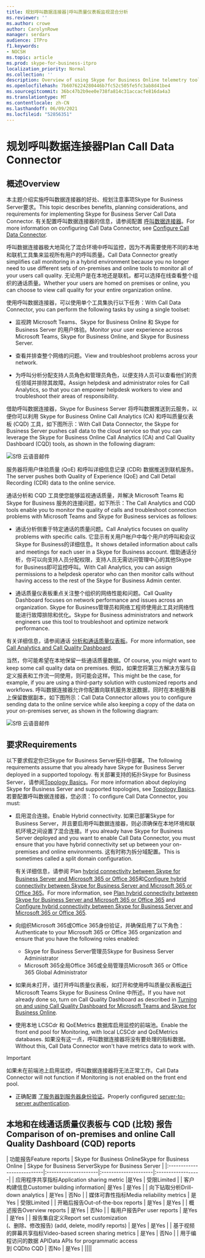 ```yaml
---
title: 规划呼叫数据连接器|呼叫质量仪表板监视混合分析
ms.reviewer: ''
ms.author: crowe
author: CarolynRowe
manager: serdars
audience: ITPro
f1.keywords:
- NOCSH
ms.topic: article
ms.prod: skype-for-business-itpro
localization_priority: Normal
ms.collection: ''
description: Overview of using Skype for Business Online telemetry tools to monitor an on-premises implementation in a hybrid scenario.
ms.openlocfilehash: 7b6076224280446b7fc52c505fe5fc3ab8d41be4
ms.sourcegitcommit: 36bc47b2b9ee0e738fa814c31accacfe816da4a3
ms.translationtype: MT
ms.contentlocale: zh-CN
ms.lasthandoff: 06/09/2021
ms.locfileid: "52856351"
---
```

# <a name="plan-call-data-connector"></a><span data-ttu-id="be227-103">规划呼叫数据连接器</span><span class="sxs-lookup"><span data-stu-id="be227-103">Plan Call Data Connector</span></span>

## <a name="overview"></a><span data-ttu-id="be227-104">概述</span><span class="sxs-lookup"><span data-stu-id="be227-104">Overview</span></span>

<span data-ttu-id="be227-105">本主题介绍实施呼叫数据连接器的好处、规划注意事项Skype for Business Server要求。</span><span class="sxs-lookup"><span data-stu-id="be227-105">This topic describes benefits, planning considerations, and requirements for implementing Skype for Business Server Call Data Connector.</span></span> <span data-ttu-id="be227-106">有关配置呼叫数据连接器的信息，请参阅配置 [呼叫数据连接器](configure-call-data-connector.md)。</span><span class="sxs-lookup"><span data-stu-id="be227-106">For more information on configuring Call Data Connector, see [Configure Call Data Connector](configure-call-data-connector.md).</span></span>


<span data-ttu-id="be227-107">呼叫数据连接器极大地简化了混合环境中呼叫监控，因为不再需要使用不同的本地和联机工具集来监视所有用户的呼叫质量。</span><span class="sxs-lookup"><span data-stu-id="be227-107">Call Data Connector greatly simplifies call monitoring in a hybrid environment because you no longer need to use different sets of on-premises and online tools to monitor all of your users call quality.</span></span> <span data-ttu-id="be227-108">无论用户是在本地还是联机，都可以选择在线查看整个组织的通话质量。</span><span class="sxs-lookup"><span data-stu-id="be227-108">Whether your users are homed on premises or online, you can choose to view call quality for your entire organization online.</span></span>

<span data-ttu-id="be227-109">使用呼叫数据连接器，可以使用单个工具集执行以下任务：</span><span class="sxs-lookup"><span data-stu-id="be227-109">With Call Data Connector, you can perform the following tasks by using a single toolset:</span></span>

- <span data-ttu-id="be227-110">监视跨 Microsoft Teams、Skype for Business Online 和 Skype for Business Server 的用户体验。</span><span class="sxs-lookup"><span data-stu-id="be227-110">Monitor your user experience across Microsoft Teams, Skype for Business Online, and Skype for Business Server.</span></span>

- <span data-ttu-id="be227-111">查看并排查整个网络的问题。</span><span class="sxs-lookup"><span data-stu-id="be227-111">View and troubleshoot problems across your network.</span></span>

- <span data-ttu-id="be227-112">为呼叫分析分配支持人员角色和管理员角色，以便支持人员可以查看他们的责任领域并排除其故障。</span><span class="sxs-lookup"><span data-stu-id="be227-112">Assign helpdesk and administrator roles for Call Analytics, so that you can empower helpdesk workers to view and troubleshoot their areas of responsibility.</span></span>

<span data-ttu-id="be227-113">借助呼叫数据连接器，Skype for Business Server 将呼叫数据推送到云服务，以便你可以利用 Skype for Business Online Call Analytics (CA) 和呼叫质量仪表板 (CQD) 工具，如下图所示：</span><span class="sxs-lookup"><span data-stu-id="be227-113">With Call Data Connector, the Skype for Business Server pushes call data to the cloud service so that you can leverage the Skype for Business Online Call Analytics (CA) and Call Quality Dashboard (CQD) tools, as shown in the following diagram:</span></span>

![SfB 云语音邮件](../../sfbserver2019/media/call-data-connector-plan-1.png)

<span data-ttu-id="be227-115">服务器将用户体验质量 (QoE) 和呼叫详细信息记录 (CDR) 数据推送到联机服务。</span><span class="sxs-lookup"><span data-stu-id="be227-115">The server pushes both Quality of Experience (QoE) and Call Detail Recording (CDR) data to the online service.</span></span>

<span data-ttu-id="be227-116">通话分析和 CQD 工具使您能够监视通话质量，并解决 Microsoft Teams 和 Skype for Business 服务的连接问题，如下所示：</span><span class="sxs-lookup"><span data-stu-id="be227-116">The Call Analytics and CQD tools enable you to monitor the quality of calls and troubleshoot connection problems with Microsoft Teams and Skype for Business services as follows:</span></span>

- <span data-ttu-id="be227-117">通话分析侧重于特定通话的质量问题。</span><span class="sxs-lookup"><span data-stu-id="be227-117">Call Analytics focuses on quality problems with specific calls.</span></span> <span data-ttu-id="be227-118">它显示有关用户帐户中每个用户的呼叫和会议Skype for Business的详细信息。</span><span class="sxs-lookup"><span data-stu-id="be227-118">It shows detailed information about calls and meetings for each user in a Skype for Business account.</span></span>  <span data-ttu-id="be227-119">借助通话分析，你可以向支持人员分配权限，支持人员无需访问管理中心的其他Skype for Business即可监控呼叫。</span><span class="sxs-lookup"><span data-stu-id="be227-119">With Call Analytics, you can assign permissions to a helpdesk operator who can then monitor calls without having access to the rest of the Skype for Business Admin center.</span></span>

- <span data-ttu-id="be227-120">通话质量仪表板重点关注整个组织的网络性能和问题。</span><span class="sxs-lookup"><span data-stu-id="be227-120">Call Quality Dashboard focuses on network performance and issues across an organization.</span></span> <span data-ttu-id="be227-121">Skype for Business管理员和网络工程师使用此工具对网络性能进行故障排除和优化。</span><span class="sxs-lookup"><span data-stu-id="be227-121">Skype for Business administrators and network engineers use this tool to troubleshoot and optimize network performance.</span></span>

<span data-ttu-id="be227-122">有关详细信息，请参阅通话 [分析和通话质量仪表板](/SkypeForBusiness/using-call-quality-in-your-organization/difference-between-call-analytics-and-call-quality-dashboard)。</span><span class="sxs-lookup"><span data-stu-id="be227-122">For more information, see [Call Analytics and Call Quality Dashboard](/SkypeForBusiness/using-call-quality-in-your-organization/difference-between-call-analytics-and-call-quality-dashboard).</span></span>

<span data-ttu-id="be227-123">当然，你可能希望在本地保留一些通话质量数据。</span><span class="sxs-lookup"><span data-stu-id="be227-123">Of course, you might want to keep some call quality data on premises.</span></span> <span data-ttu-id="be227-124">例如，如果您将第三方解决方案与自定义报表和工作流一同使用，则可能会这样。</span><span class="sxs-lookup"><span data-stu-id="be227-124">This might be the case, for example, if you are using a third-party solution with customized reports and workflows.</span></span>  <span data-ttu-id="be227-125">呼叫数据连接器允许你配置向联机服务发送数据，同时在本地服务器上保留数据副本，如下图所示：</span><span class="sxs-lookup"><span data-stu-id="be227-125">Call Data Connector allows you to configure sending data to the online service while also keeping a copy of the data on your on-premises server, as shown in the following diagram:</span></span>

![SfB 云语音邮件](../../sfbserver2019/media/call-data-connector-plan-2.png)

## <a name="requirements"></a><span data-ttu-id="be227-127">要求</span><span class="sxs-lookup"><span data-stu-id="be227-127">Requirements</span></span>

<span data-ttu-id="be227-128">以下要求假定你已Skype for Business Server拓扑中部署。</span><span class="sxs-lookup"><span data-stu-id="be227-128">The following requirements assume that you already have Skype for Business Server deployed in a supported topology.</span></span>  <span data-ttu-id="be227-129">有关部署支持的拓扑Skype for Business Server，请参阅[Topology Basics](../../SfbServer/plan-your-deployment/topology-basics/topology-basics.md)。</span><span class="sxs-lookup"><span data-stu-id="be227-129">For more information about deploying Skype for Business Server and supported topologies, see [Topology Basics](../../SfbServer/plan-your-deployment/topology-basics/topology-basics.md).</span></span> <span data-ttu-id="be227-130">若要配置呼叫数据连接器，您必须：</span><span class="sxs-lookup"><span data-stu-id="be227-130">To configure Call Data Connector, you must:</span></span>

- <span data-ttu-id="be227-131">启用混合连接。</span><span class="sxs-lookup"><span data-stu-id="be227-131">Enable Hybrid connectivity.</span></span> <span data-ttu-id="be227-132">如果已部署Skype for Business Server，并且要启用呼叫数据连接器，则必须确保在本地环境和联机环境之间设置了混合连接。</span><span class="sxs-lookup"><span data-stu-id="be227-132">If you already have Skype for Business Server deployed and you want to enable Call Data Connector, you must ensure that you have hybrid connectivity set up between your on-premises and online environments.</span></span> <span data-ttu-id="be227-133">这有时称为拆分域配置。</span><span class="sxs-lookup"><span data-stu-id="be227-133">This is sometimes called a split domain configuration.</span></span>

   <span data-ttu-id="be227-134">有关详细信息，请参阅 Plan [hybrid connectivity between Skype for Business Server and Microsoft 365 or Office 365](plan-hybrid-connectivity.md)和[Configure hybrid connectivity between Skype for Business Server and Microsoft 365 or Office 365](configure-hybrid-connectivity.md)。</span><span class="sxs-lookup"><span data-stu-id="be227-134">For more information, see [Plan hybrid connectivity between Skype for Business Server and Microsoft 365 or Office 365](plan-hybrid-connectivity.md) and [Configure hybrid connectivity between Skype for Business Server and Microsoft 365 or Office 365](configure-hybrid-connectivity.md).</span></span>

- <span data-ttu-id="be227-135">向组织Microsoft 365或Office 365身份验证，并确保启用了以下角色：</span><span class="sxs-lookup"><span data-stu-id="be227-135">Authenticate to your Microsoft 365 or Office 365 organization and ensure that you have the following roles enabled:</span></span>

  - <span data-ttu-id="be227-136">Skype for Business Server管理员</span><span class="sxs-lookup"><span data-stu-id="be227-136">Skype for Business Server Administrator</span></span>
  - <span data-ttu-id="be227-137">Microsoft 365全局Office 365或全局管理员</span><span class="sxs-lookup"><span data-stu-id="be227-137">Microsoft 365 or Office 365 Global Administrator</span></span>

- <span data-ttu-id="be227-138">如果尚未打开，请打开呼叫质量仪表板，如打开和使用呼叫质量仪表板[进行](/microsoftteams/turning-on-and-using-call-quality-dashboard)Microsoft Teams Skype for Business Online 中所述。</span><span class="sxs-lookup"><span data-stu-id="be227-138">If you have not already done so, turn on Call Quality Dashboard as described in [Turning on and using Call Quality Dashboard for Microsoft Teams and Skype for Business Online](/microsoftteams/turning-on-and-using-call-quality-dashboard).</span></span>

- <span data-ttu-id="be227-139">使用本地 LCSCdr 和 QoEMetrics 数据库启用监控的前端池。</span><span class="sxs-lookup"><span data-stu-id="be227-139">Enable the front end pool for Monitoring, with local LCSCdr and QoEMetrics databases.</span></span> <span data-ttu-id="be227-140">如果没有这一点，呼叫数据连接器将没有要处理的指标数据。</span><span class="sxs-lookup"><span data-stu-id="be227-140">Without this, Call Data Connector won't have metrics data to work with.</span></span>

> [!IMPORTANT]
> <span data-ttu-id="be227-141">如果未在前端池上启用监控，呼叫数据连接器将无法正常工作。</span><span class="sxs-lookup"><span data-stu-id="be227-141">Call Data Connector will not function if Monitoring is not enabled on the front end pool.</span></span>

- <span data-ttu-id="be227-142">正确配置 [了服务器到服务器身份验证](../../SfbServer/manage/authentication/server-to-server-and-partner-applications.md)。</span><span class="sxs-lookup"><span data-stu-id="be227-142">Properly configured [server-to-server authentication](../../SfbServer/manage/authentication/server-to-server-and-partner-applications.md).</span></span> 

## <a name="comparison-of-on-premises-and-online-call-quality-dashboard-cqd-reports"></a><span data-ttu-id="be227-143">本地和在线通话质量仪表板与 CQD (比较) 报告</span><span class="sxs-lookup"><span data-stu-id="be227-143">Comparison of on-premises and online Call Quality Dashboard (CQD) reports</span></span>

| <span data-ttu-id="be227-144">功能报告</span><span class="sxs-lookup"><span data-stu-id="be227-144">Feature reports</span></span> | <span data-ttu-id="be227-145">Skype for Business Online</span><span class="sxs-lookup"><span data-stu-id="be227-145">Skype for Business Online</span></span> | <span data-ttu-id="be227-146">Skype for Business Server</span><span class="sxs-lookup"><span data-stu-id="be227-146">Skype for Business Server</span></span>   |
|:---------------------------|:---------------------|:---------------------|:------------------|
| <span data-ttu-id="be227-147">应用程序共享指标</span><span class="sxs-lookup"><span data-stu-id="be227-147">Application sharing metric</span></span> |<span data-ttu-id="be227-148">是</span><span class="sxs-lookup"><span data-stu-id="be227-148">Yes</span></span> | <span data-ttu-id="be227-149">受限</span><span class="sxs-lookup"><span data-stu-id="be227-149">Limited</span></span> |
| <span data-ttu-id="be227-150">客户构建信息</span><span class="sxs-lookup"><span data-stu-id="be227-150">Customer building information</span></span>| <span data-ttu-id="be227-151">是</span><span class="sxs-lookup"><span data-stu-id="be227-151">Yes</span></span> | <span data-ttu-id="be227-152">是</span><span class="sxs-lookup"><span data-stu-id="be227-152">Yes</span></span> |
| <span data-ttu-id="be227-153">向下钻取分析</span><span class="sxs-lookup"><span data-stu-id="be227-153">Drill-down analytics</span></span> | <span data-ttu-id="be227-154">是</span><span class="sxs-lookup"><span data-stu-id="be227-154">Yes</span></span> | <span data-ttu-id="be227-155">否</span><span class="sxs-lookup"><span data-stu-id="be227-155">No</span></span> |
| <span data-ttu-id="be227-156">媒体可靠性指标</span><span class="sxs-lookup"><span data-stu-id="be227-156">Media reliability metrics</span></span> | <span data-ttu-id="be227-157">是</span><span class="sxs-lookup"><span data-stu-id="be227-157">Yes</span></span> | <span data-ttu-id="be227-158">受限</span><span class="sxs-lookup"><span data-stu-id="be227-158">Limited</span></span> |
| <span data-ttu-id="be227-159">开箱后报告</span><span class="sxs-lookup"><span data-stu-id="be227-159">Out-of-the-box reports</span></span> | <span data-ttu-id="be227-160">是</span><span class="sxs-lookup"><span data-stu-id="be227-160">Yes</span></span> | <span data-ttu-id="be227-161">是</span><span class="sxs-lookup"><span data-stu-id="be227-161">Yes</span></span> |
| <span data-ttu-id="be227-162">概述报告</span><span class="sxs-lookup"><span data-stu-id="be227-162">Overview reports</span></span> | <span data-ttu-id="be227-163">是</span><span class="sxs-lookup"><span data-stu-id="be227-163">Yes</span></span> | <span data-ttu-id="be227-164">否</span><span class="sxs-lookup"><span data-stu-id="be227-164">No</span></span> |
| <span data-ttu-id="be227-165">每用户报告</span><span class="sxs-lookup"><span data-stu-id="be227-165">Per user reports</span></span> | <span data-ttu-id="be227-166">是</span><span class="sxs-lookup"><span data-stu-id="be227-166">Yes</span></span> | <span data-ttu-id="be227-167">是</span><span class="sxs-lookup"><span data-stu-id="be227-167">Yes</span></span> |
| <span data-ttu-id="be227-168">报告集自定义</span><span class="sxs-lookup"><span data-stu-id="be227-168">Report set customization</span></span> <br> <span data-ttu-id="be227-169"> (、删除、修改报告) </span><span class="sxs-lookup"><span data-stu-id="be227-169">(add, delete, modify reports)</span></span> | <span data-ttu-id="be227-170">是</span><span class="sxs-lookup"><span data-stu-id="be227-170">Yes</span></span> | <span data-ttu-id="be227-171">是</span><span class="sxs-lookup"><span data-stu-id="be227-171">Yes</span></span> |
| <span data-ttu-id="be227-172">基于视频的屏幕共享指标</span><span class="sxs-lookup"><span data-stu-id="be227-172">Video-based screen sharing metrics</span></span> | <span data-ttu-id="be227-173">是</span><span class="sxs-lookup"><span data-stu-id="be227-173">Yes</span></span> | <span data-ttu-id="be227-174">否</span><span class="sxs-lookup"><span data-stu-id="be227-174">No</span></span> |
| <span data-ttu-id="be227-175">用于编程访问的数据 API</span><span class="sxs-lookup"><span data-stu-id="be227-175">Data APIs for programmatic access</span></span> <br> <span data-ttu-id="be227-176">到 CQD</span><span class="sxs-lookup"><span data-stu-id="be227-176">to CQD</span></span> | <span data-ttu-id="be227-177">否</span><span class="sxs-lookup"><span data-stu-id="be227-177">No</span></span> | <span data-ttu-id="be227-178">是</span><span class="sxs-lookup"><span data-stu-id="be227-178">Yes</span></span> |
||||